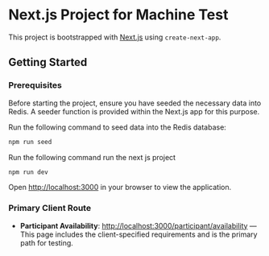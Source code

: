 # Next.js Project for Machine Test

This project is bootstrapped with [Next.js](https://nextjs.org) using `create-next-app`.

## Getting Started

### Prerequisites

Before starting the project, ensure you have seeded the necessary data into Redis. A seeder function is provided within the Next.js app for this purpose.

Run the following command to seed data into the Redis database:

```bash
npm run seed
```

Run the following command run the next js project

```bash
npm run dev
```

Open [http://localhost:3000](http://localhost:3000) in your browser to view the application.

### Primary Client Route

- **Participant Availability**: [http://localhost:3000/participant/availability](http://localhost:3000/participant/availability) — This page includes the client-specified requirements and is the primary path for testing.

